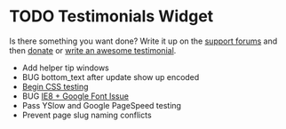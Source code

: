 # TODO Testimonials Widget

Is there something you want done? Write it up on the [support forums](http://wordpress.org/support/plugin/testimonials-widget) and then [donate](http://aihr.us/about-aihrus/donate/) or [write an awesome testimonial](http://aihr.us/about-aihrus/testimonials/add-testimonial/).

* Add helper tip windows
* BUG bottom_text after update show up encoded
* [Begin CSS testing](http://www.netmagazine.com/tutorials/4-tools-automatic-css-testing)
* BUG [IE8 + Google Font Issue](http://wordpress.org/support/topic/ie8-google-font-issue)
* Pass YSlow and Google PageSpeed testing
* Prevent page slug naming conflicts